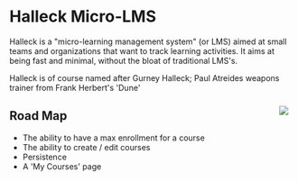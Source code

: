 # Halleck Micro-LMS

Halleck is a "micro-learning management system" (or LMS) aimed at small teams and organizations that want to track learning activities. It aims at being fast and minimal, without the bloat of traditional LMS's.

Halleck is of course named after Gurney Halleck; Paul Atreides weapons trainer from Frank Herbert's 'Dune'

<img src="http://upload.wikimedia.org/wikipedia/en/0/04/Gurney-1984.jpg" align="right" hspace="10" vspace="10" />

## Road Map
* The ability to have a max enrollment for a course
* The ability to create / edit courses
* Persistence
* A 'My Courses' page